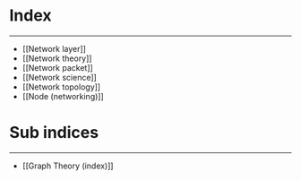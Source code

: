 # Index
---
- [[Network layer]]
- [[Network theory]]
- [[Network packet]]
- [[Network science]]
- [[Network topology]]
- [[Node (networking)]]

# Sub indices
---
- [[Graph Theory (index)]]
